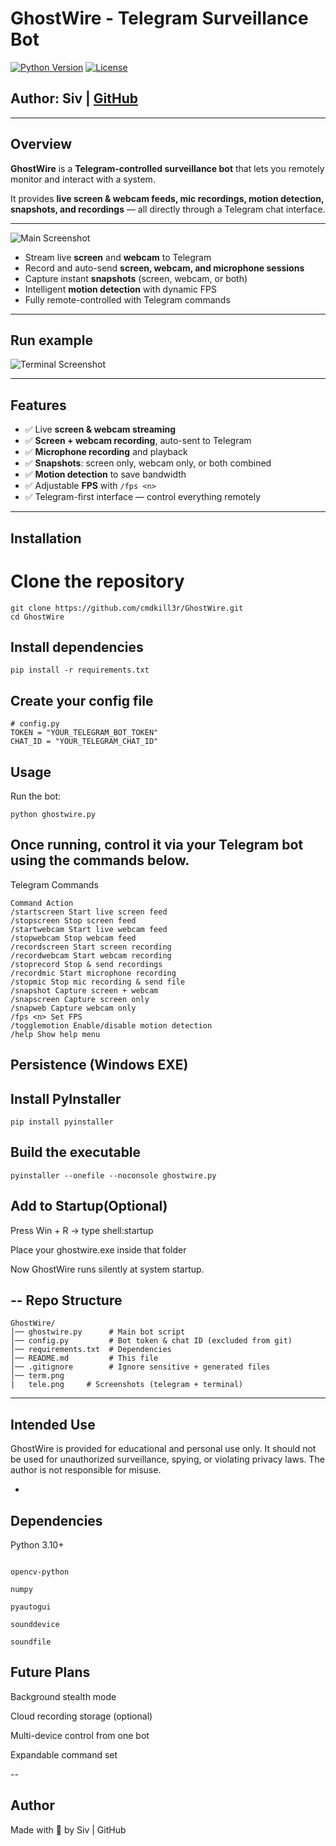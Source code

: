 # GhostWire - Telegram Surveillance Bot

[![Python Version](https://img.shields.io/badge/python-3.10+-blue.svg)](https://www.python.org/)
[![License](https://img.shields.io/badge/license-MIT-green)](LICENSE)

**Author:** Siv | [GitHub](https://github.com/cmdkill3r)  
--
---

## Overview

**GhostWire** is a **Telegram-controlled surveillance bot** that lets you remotely monitor and interact with a system.  

It provides **live screen & webcam feeds, mic recordings, motion detection, snapshots, and recordings** — all directly through a Telegram chat interface.  

---
![Main Screenshot](tele.jpg) <!-- Telegram control screenshot -->

- Stream live **screen** and **webcam** to Telegram  
- Record and auto-send **screen, webcam, and microphone sessions**  
- Capture instant **snapshots** (screen, webcam, or both)  
- Intelligent **motion detection** with dynamic FPS  
- Fully remote-controlled with Telegram commands  

---
Run example
---

![Terminal Screenshot](term.jpg) <!-- Terminal running screenshot -->

---

## Features

- ✅ Live **screen & webcam streaming**  
- ✅ **Screen + webcam recording**, auto-sent to Telegram  
- ✅ **Microphone recording** and playback  
- ✅ **Snapshots**: screen only, webcam only, or both combined  
- ✅ **Motion detection** to save bandwidth  
- ✅ Adjustable **FPS** with `/fps <n>`  
- ✅ Telegram-first interface — control everything remotely  

---

Installation
-
# Clone the repository

```
git clone https://github.com/cmdkill3r/GhostWire.git
cd GhostWire
```

Install dependencies
---
```
pip install -r requirements.txt
```

Create your config file
-
```
# config.py
TOKEN = "YOUR_TELEGRAM_BOT_TOKEN"
CHAT_ID = "YOUR_TELEGRAM_CHAT_ID"
```
Usage
---
Run the bot:
```
python ghostwire.py
```

Once running, control it via your Telegram bot using the commands below.
---

Telegram Commands
```
Command Action
/startscreen Start live screen feed
/stopscreen Stop screen feed
/startwebcam Start live webcam feed
/stopwebcam Stop webcam feed
/recordscreen Start screen recording
/recordwebcam Start webcam recording
/stoprecord Stop & send recordings
/recordmic Start microphone recording
/stopmic Stop mic recording & send file
/snapshot Capture screen + webcam
/snapscreen Capture screen only
/snapweb Capture webcam only
/fps <n> Set FPS
/togglemotion Enable/disable motion detection
/help Show help menu
```

Persistence (Windows EXE)
-

Install PyInstaller
-
```
pip install pyinstaller
```


Build the executable
---
```
pyinstaller --onefile --noconsole ghostwire.py
```

Add to Startup(Optional)
-

Press Win + R → type shell:startup

Place your ghostwire.exe inside that folder

Now GhostWire runs silently at system startup.

--
Repo Structure
---
```
GhostWire/
│── ghostwire.py      # Main bot script
│── config.py         # Bot token & chat ID (excluded from git)
│── requirements.txt  # Dependencies
│── README.md         # This file
│── .gitignore        # Ignore sensitive + generated files
│── term.png
|   tele.png     # Screenshots (telegram + terminal)
```

---
Intended Use
---
GhostWire is provided for educational and personal use only.
It should not be used for unauthorized surveillance, spying, or violating privacy laws.
The author is not responsible for misuse.

-

Dependencies
-
Python 3.10+

```python-telegram-bot

opencv-python

numpy

pyautogui

sounddevice

soundfile
```

Future Plans
--
Background stealth mode

Cloud recording storage (optional)

Multi-device control from one bot

Expandable command set

--

Author
---
Made with 🖤 by Siv | GitHub
